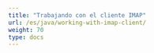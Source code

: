 ```yaml
---
title: "Trabajando con el cliente IMAP"
url: /es/java/working-with-imap-client/
weight: 70
type: docs
---
```



